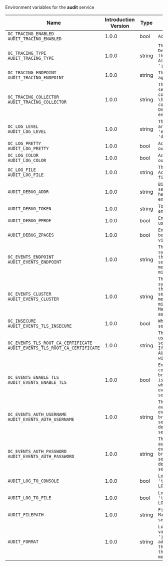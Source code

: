 Environment variables for the **audit** service

| Name | Introduction Version | Type | Description | Default Value |
|---|---|---|---|---|
|`OC_TRACING_ENABLED`<br/>`AUDIT_TRACING_ENABLED`| 1.0.0 |bool|`Activates tracing.`|false|
|`OC_TRACING_TYPE`<br/>`AUDIT_TRACING_TYPE`| 1.0.0 |string|`The type of tracing. Defaults to '', which is the same as 'jaeger'. Allowed tracing types are 'jaeger' and '' as of now.`||
|`OC_TRACING_ENDPOINT`<br/>`AUDIT_TRACING_ENDPOINT`| 1.0.0 |string|`The endpoint of the tracing agent.`||
|`OC_TRACING_COLLECTOR`<br/>`AUDIT_TRACING_COLLECTOR`| 1.0.0 |string|`The HTTP endpoint for sending spans directly to a collector, i.e. \http://jaeger-collector:14268/api/traces. Only used if the tracing endpoint is unset.`||
|`OC_LOG_LEVEL`<br/>`AUDIT_LOG_LEVEL`| 1.0.0 |string|`The log level. Valid values are: 'panic', 'fatal', 'error', 'warn', 'info', 'debug', 'trace'.`||
|`OC_LOG_PRETTY`<br/>`AUDIT_LOG_PRETTY`| 1.0.0 |bool|`Activates pretty log output.`|false|
|`OC_LOG_COLOR`<br/>`AUDIT_LOG_COLOR`| 1.0.0 |bool|`Activates colorized log output.`|false|
|`OC_LOG_FILE`<br/>`AUDIT_LOG_FILE`| 1.0.0 |string|`The path to the log file. Activates logging to this file if set.`||
|`AUDIT_DEBUG_ADDR`| 1.0.0 |string|`Bind address of the debug server, where metrics, health, config and debug endpoints will be exposed.`|127.0.0.1:9229|
|`AUDIT_DEBUG_TOKEN`| 1.0.0 |string|`Token to secure the metrics endpoint.`||
|`AUDIT_DEBUG_PPROF`| 1.0.0 |bool|`Enables pprof, which can be used for profiling.`|false|
|`AUDIT_DEBUG_ZPAGES`| 1.0.0 |bool|`Enables zpages, which can be used for collecting and viewing in-memory traces.`|false|
|`OC_EVENTS_ENDPOINT`<br/>`AUDIT_EVENTS_ENDPOINT`| 1.0.0 |string|`The address of the event system. The event system is the message queuing service. It is used as message broker for the microservice architecture.`|127.0.0.1:9233|
|`OC_EVENTS_CLUSTER`<br/>`AUDIT_EVENTS_CLUSTER`| 1.0.0 |string|`The clusterID of the event system. The event system is the message queuing service. It is used as message broker for the microservice architecture. Mandatory when using NATS as event system.`|opencloud-cluster|
|`OC_INSECURE`<br/>`AUDIT_EVENTS_TLS_INSECURE`| 1.0.0 |bool|`Whether to verify the server TLS certificates.`|false|
|`OC_EVENTS_TLS_ROOT_CA_CERTIFICATE`<br/>`AUDIT_EVENTS_TLS_ROOT_CA_CERTIFICATE`| 1.0.0 |string|`The root CA certificate used to validate the server's TLS certificate. If provided AUDIT_EVENTS_TLS_INSECURE will be seen as false.`||
|`OC_EVENTS_ENABLE_TLS`<br/>`AUDIT_EVENTS_ENABLE_TLS`| 1.0.0 |bool|`Enable TLS for the connection to the events broker. The events broker is the OpenCloud service which receives and delivers events between the services.`|false|
|`OC_EVENTS_AUTH_USERNAME`<br/>`AUDIT_EVENTS_AUTH_USERNAME`| 1.0.0 |string|`The username to authenticate with the events broker. The events broker is the OpenCloud service which receives and delivers events between the services.`||
|`OC_EVENTS_AUTH_PASSWORD`<br/>`AUDIT_EVENTS_AUTH_PASSWORD`| 1.0.0 |string|`The password to authenticate with the events broker. The events broker is the OpenCloud service which receives and delivers events between the services.`||
|`AUDIT_LOG_TO_CONSOLE`| 1.0.0 |bool|`Logs to stdout if set to 'true'. Independent of the LOG_TO_FILE option.`|true|
|`AUDIT_LOG_TO_FILE`| 1.0.0 |bool|`Logs to file if set to 'true'. Independent of the LOG_TO_CONSOLE option.`|false|
|`AUDIT_FILEPATH`| 1.0.0 |string|`Filepath of the logfile. Mandatory if LOG_TO_FILE is set to 'true'.`||
|`AUDIT_FORMAT`| 1.0.0 |string|`Log format. Supported values are '' (empty) and 'json'. Using 'json' is advised, '' (empty) renders the 'minimal' format. See the text description for more details.`|json|

